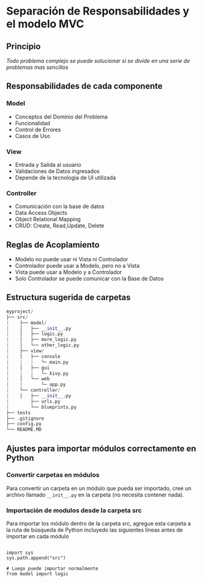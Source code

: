 # Separación de Responsabilidades y el modelo MVC


## Principio

*Todo problema complejo se puede solucionar si se divide en una serie de problemas mas sencillos*

## Responsabilidades de cada componente

### Model

* Conceptos del Dominio del Problema
* Funcionalidad
* Control de Errores
* Casos de Uso

### View

* Entrada y Salida al usuario
* Validaciones de Datos ingresados
* Depende de la tecnologia de UI utilizada

### Controller
    
* Comunicación con la base de datos
* Data Access Objects
* Object Relational Mapping
* CRUD: Create, Read,Update, Delete
            
## Reglas de Acoplamiento

* Modelo no puede usar ni Vista ni Controlador
* Controlador puede usar a Modelo, pero no a Vista
* Vista puede usar a Modelo y a Controlador
* Solo Controlador se puede comunicar con la Base de Datos

## Estructura sugerida de carpetas

```python
myproject/
├── src/
|    ├── model/
|    │   ├── __init__.py
|    │   ├── logic.py
|    │   ├── more_logic.py
|    │   └── other_logic.py
|    ├── view/
|    │   ├── console
|    |   |   └─ main.py
|    │   ├── gui
|    |   |   └─ kivy.py
|    │   └── web
|    |       └─ app.py
|    └── controller/
|    │   ├── __init__.py
|        ├── urls.py
|        └── blueprints.py
├── tests
├── .gitignore
├── config.py
└── README.MD
```

## Ajustes para importar módulos correctamente en Python

### Convertir carpetas en módulos

Para convertir un carpeta en un módulo que pueda ser importado, 
cree un archivo llamado `__init__.py` en la carpeta (no necesita contener nada).

### Importación de modulos desde la carpeta src

Para importar los módulo dentro de la carpeta src, agregue esta carpeta a la ruta de búsqueda
de Python incluyedo las siguientes líneas antes de importar en cada módulo

```

import sys 
sys.path.append("src")

# Luego puede importar normalmente
from model import logic
```
